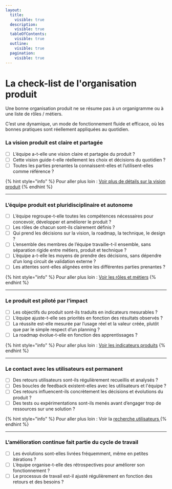 ```yaml
---
layout:
  title:
    visible: true
  description:
    visible: true
  tableOfContents:
    visible: true
  outline:
    visible: true
  pagination:
    visible: true
---
```


# La check-list de l'organisation produit

Une bonne organisation produit ne se résume pas à un organigramme ou à une liste de rôles / métiers.&#x20;

C’est une dynamique, un mode de fonctionnement fluide et efficace, où les bonnes pratiques sont réellement appliquées au quotidien.

### La vision produit est claire et partagée

* [ ] L’équipe a-t-elle une vision claire et partagée du produit ?
* [ ] Cette vision guide-t-elle réellement les choix et décisions du quotidien ?
* [ ] Toutes les parties prenantes la connaissent-elles et l’utilisent-elles comme référence ?

{% hint style="info" %}
Pour aller plus loin : [Voir plus de détails sur la vision produit](ressources/vision-produit.md)
{% endhint %}

***

### L’équipe produit est pluridisciplinaire et autonome

* [ ] L’équipe regroupe-t-elle toutes les compétences nécessaires pour concevoir, développer et améliorer le produit ?
* [ ] Les rôles de chacun sont-ils clairement définis ?
* [ ] Qui prend les décisions sur la vision, la roadmap, la technique, le design ?
* [ ] L’ensemble des membres de l’équipe travaille-t-il ensemble, sans séparation rigide entre métiers, produit et technique ?
* [ ] L’équipe a-t-elle les moyens de prendre des décisions, sans dépendre d’un long circuit de validation externe ?
* [ ] Les attentes sont-elles alignées entre les différentes parties prenantes ?

{% hint style="info" %}
Pour aller plus loin : [Voir les rôles et métiers](../les-differents-roles-et-metiers/)
{% endhint %}

***

### Le produit est piloté par l’impact

* [ ] Les objectifs du produit sont-ils traduits en indicateurs mesurables ?
* [ ] L’équipe ajuste-t-elle ses priorités en fonction des résultats observés ?
* [ ] La réussite est-elle mesurée par l’usage réel et la valeur créée, plutôt que par le simple respect d’un planning ?
* [ ] La roadmap évolue-t-elle en fonction des apprentissages ?

{% hint style="info" %}
Pour aller plus loin : [Voir les indicateurs produits](../../concevoir/indicateurs.md)
{% endhint %}

***

### Le contact avec les utilisateurs est permanent

* [ ] Des retours utilisateurs sont-ils régulièrement recueillis et analysés ?
* [ ] Des boucles de feedback existent-elles avec les utilisateurs et l'équipe  ?
* [ ] Ces retours influencent-ils concrètement les décisions et évolutions du produit ?
* [ ] Des tests ou expérimentations sont-ils menés avant d’engager trop de ressources sur une solution ?

{% hint style="info" %}
Pour aller plus loin : Voir la [recherche utilisateurs ](../../concevoir/ru/)
{% endhint %}

***

### L’amélioration continue fait partie du cycle de travail

* [ ] Les évolutions sont-elles livrées fréquemment, même en petites itérations ?
* [ ] L’équipe organise-t-elle des rétrospectives pour améliorer son fonctionnement ?
* [ ] Le processus de travail est-il ajusté régulièrement en fonction des retours et des besoins ?
